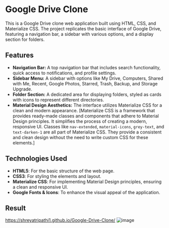 # Google Drive Clone

This is a Google Drive clone web application built using HTML, CSS, and Materialize CSS.
The project replicates the basic interface of Google Drive, featuring a navigation bar, a sidebar with various options, and a display section for folders.

## Features

- **Navigation Bar:** A top navigation bar that includes search functionality, quick access to notifications, and profile settings.
- **Sidebar Menu:** A sidebar with options like My Drive, Computers, Shared with Me, Recent, Google Photos, Starred, Trash, Backup, and Storage Upgrade.
- **Folder Section:** A dedicated area for displaying folders, styled as cards with icons to represent different directories.
- **Material Design Aesthetics:** The interface utilizes Materialize CSS for a clean and modern appearance. [Materialize CSS is a framework that provides ready-made classes and components that adhere to Material Design principles. It simplifies the process of creating a modern, responsive UI. Classes like `nav-extended`, `material-icons`, `grey-text`, and `text-darken-1` are all part of Materialize CSS. They provide a consistent and clean design without the need to write custom CSS for these elements.]

## Technologies Used

- **HTML5**: For the basic structure of the web page.
- **CSS3**: For styling the elements and layout.
- **Materialize CSS**: For implementing Material Design principles, ensuring a clean and responsive UI.
- **Google Fonts & Icons**: To enhance the visual appeal of the application.

## Result

https://shreyatripathi1.github.io/Google-Drive-Clone/
![image](https://github.com/user-attachments/assets/0a3c5a03-527d-4a57-bfbf-7cfd4c2fd28b)
